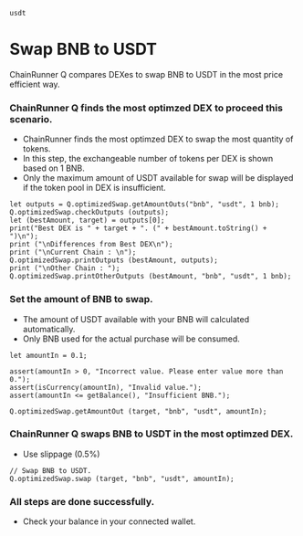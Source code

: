 ```meta-Currency
usdt
```

# Swap BNB to USDT

ChainRunner Q compares DEXes to swap BNB to USDT in the most price efficient way.

### ChainRunner Q finds the most optimzed DEX to proceed this scenario.

- ChainRunner finds the most optimzed DEX to swap the most quantity of tokens.
- In this step, the exchangeable number of tokens per DEX is shown based on 1 BNB.
- Only the maximum amount of USDT available for swap will be displayed if the token pool in DEX is insufficient.

```output-Dynamic
let outputs = Q.optimizedSwap.getAmountOuts("bnb", "usdt", 1 bnb);
Q.optimizedSwap.checkOutputs (outputs);
let (bestAmount, target) = outputs[0];
print("Best DEX is " + target + ". (" + bestAmount.toString() + ")\n");
print ("\nDifferences from Best DEX\n");
print ("\nCurrent Chain : \n");
Q.optimizedSwap.printOutputs (bestAmount, outputs);
print ("\nOther Chain : ");
Q.optimizedSwap.printOtherOutputs (bestAmount, "bnb", "usdt", 1 bnb);
```

### Set the amount of BNB to swap.

- The amount of USDT available with your BNB will calculated automatically.
- Only BNB used for the actual purchase will be consumed.

```input-Dynamic BNB
let amountIn = 0.1;
```

```input-Verify
assert(amountIn > 0, "Incorrect value. Please enter value more than 0.");
assert(isCurrency(amountIn), "Invalid value.");
assert(amountIn <= getBalance(), "Insufficient BNB.");
```

```output-Dynamic USDT
Q.optimizedSwap.getAmountOut (target, "bnb", "usdt", amountIn);
```

### ChainRunner Q swaps BNB to USDT in the most optimzed DEX.

- Use slippage (0.5%)

```taster
// Swap BNB to USDT.
Q.optimizedSwap.swap (target, "bnb", "usdt", amountIn);
```

### All steps are done successfully.

- Check your balance in your connected wallet.
